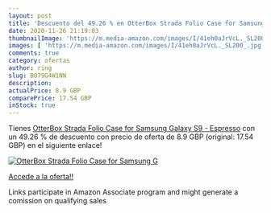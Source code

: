 ```yaml
---
layout: post
title: 'Descuento del 49.26 % en OtterBox Strada Folio Case for Samsung G'
date: 2020-11-26 21:19:03
thumbnailImage: 'https://m.media-amazon.com/images/I/41eh0aJrVcL._SL200_.jpg'
images: [ 'https://m.media-amazon.com/images/I/41eh0aJrVcL._SL200_.jpg' ]
comments: true
category: ofertas
author: ring
slug: B079G4W1NN
description:
actualPrice: 8.9 GBP
comparePrice: 17.54 GBP
inStock: true
---
```


Tienes [OtterBox Strada Folio Case for Samsung Galaxy S9 - Espresso](https://www.amazon.co.uk/dp/B079G4W1NN/?tag=tolees0a-21) con un 49.26 % de descuento con precio de oferta de 8.9 GBP (original: 17.54 GBP) en el siguiente enlace!

[![OtterBox Strada Folio Case for Samsung G](https://m.media-amazon.com/images/I/41eh0aJrVcL._SL200_.jpg)](https://www.amazon.co.uk/dp/B079G4W1NN/?tag=tolees0a-21)

[Accede a la oferta!!](https://www.amazon.co.uk/dp/B079G4W1NN/?tag=tolees0a-21)

Links participate in Amazon Associate program and might generate a comission on qualifying sales


